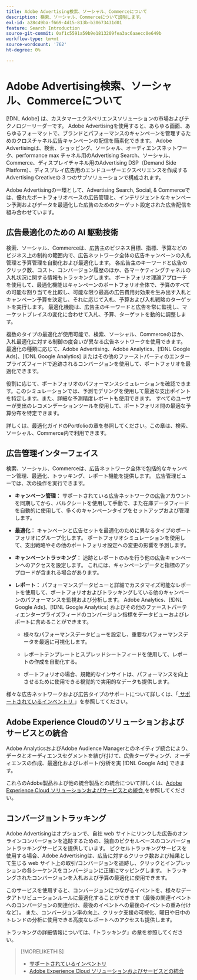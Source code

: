 ```yaml
---
title: Adobe Advertising検索、ソーシャル、Commerceについて
description: 検索、ソーシャル、Commerceについて説明します。
exl-id: a28c49ba-f669-4d15-813b-b30673431d01
feature: Search Introduction
source-git-commit: 0af1c5591a59b9e1813209fea3ac6aaecc0e649b
workflow-type: tm+mt
source-wordcount: '762'
ht-degree: 0%

---
```


# Adobe Advertising検索、ソーシャル、Commerceについて

[!DNL Adobe] は、カスタマーエクスペリエンスソリューションの市場およびテクノロジーリーダーです。 Adobe Advertisingを使用すると、あらゆる画面、あらゆるフォーマットで、ブランドとパフォーマンスのキャンペーンを管理するためのクロスチャネル広告キャンペーンの配信を簡素化できます。 Adobe Advertisingは、検索、ショッピング、ソーシャル、オーディエンスネットワーク、performance max チャネル用のAdvertising Search、ソーシャル、Commerce、ディスプレイチャネル用のAdvertising DSP（Demand Side Platform）、ディスプレイ広告用のエンドユーザーエクスペリエンスを作成するAdvertising Creativeの 3 つのサブソリューションで構成されます。

Adobe Advertisingの一環として、Advertising Search, Social, &amp; Commerceでは、優れたポートフォリオベースの広告管理と、インテリジェントなキャンペーン予測およびデータを最適化した広告のためのターゲット設定された広告配信を組み合わせています。

## 広告最適化のための AI 駆動技術

検索、ソーシャル、Commerceは、広告主のビジネス目標、指標、予算などのビジネス上の制約の範囲内で、広告ネットワーク全体の広告キャンペーンの入札管理と予算管理を自動化および最適化します。 各広告主のキーワードと広告のクリック数、コスト、コンバージョン履歴のほか、各マーケティングチャネルの入札状況に関する情報もトラッキングします。 ポートフォリオ理論アプローチを使用して、最適化機能はキャンペーンのポートフォリオ全体で、予算のすべての可能な割り当てを比較し、可能な限り最高の広告費用対効果を生み出す入札とキャンペーン予算を決定し、それに応じて入札、予算および入札戦略のターゲットを実行します。 最適化機能は、広告主のキーワードと広告を常に監視し、マーケットプレイスの変化に合わせて入札、予算、ターゲットを動的に調整します。

複数のタイプの最適化が使用可能で、検索、ソーシャル、Commerceのほか、入札最適化に対する制御の度合いが異なる広告ネットワークを使用できます。 最適化の種類に応じて、Adobe Advertising、Adobe Analytics、[!DNL Google Ads]、[!DNL Google Analytics] またはその他のファーストパーティのエンタープライズフィードで追跡されるコンバージョンを使用して、ポートフォリオを最適化できます。

役割に応じて、ポートフォリオのパフォーマンスシミュレーションを確認できます。このシミュレーションでは、予測モデリングを使用して最適な支出ポイントを特定します。また、詳細な予測精度レポートも使用できます。 すべてのユーザーが支出のレコメンデーションツールを使用して、ポートフォリオ間の最適な予算分布を特定できます。

詳しくは、最適化ガイドのPortfolioの章を参照してください。この章は、検索、ソーシャル、Commerce内で利用できます。

## 広告管理インターフェイス

検索、ソーシャル、Commerceは、広告ネットワーク全体で包括的なキャンペーン管理、最適化、トラッキング、レポート機能を提供します。 広告管理ビューでは、次の操作を実行できます。

* **キャンペーン管理：** サポートされている広告ネットワークの広告アカウントを同期してから、バルクシートを使用して手動で、また在庫データフィードを自動的に使用して、多くのキャンペーンタイプをセットアップおよび管理します。

* **最適化：** キャンペーンと広告セットを最適化のために異なるタイプのポートフォリオにグループ化します。 ポートフォリオシミュレーションを使用して、支出戦略やその他のポートフォリオ設定への変更の影響を予測します。

* **キャンペーントラッキング：** 追跡とレポートのみを行う他の広告キャンペーンへのアクセスを設定します。 これには、キャンペーンデータと指標のアップロードが含まれる場合があります。

* **レポート：** パフォーマンスデータビューと詳細でカスタマイズ可能なレポートを使用して、ポートフォリオおよびトラッキングしている他のキャンペーンのパフォーマンスを監視および分析します。 Adobe Analytics、[!DNL Google Ads]、[!DNL Google Analytics] およびその他のファーストパーティエンタープライズフィードのコンバージョン指標をデータビューおよびレポートに含めることができます。

   * 様々なパフォーマンスデータビューを設定し、重要なパフォーマンスデータを最適に可視化します。

   * レポートテンプレートとスプレッドシートフィードを使用して、レポートの作成を自動化する。

   * ポートフォリオの場合、規範的なインサイトは、パフォーマンスを向上させるために使用できる視覚的で実用的なデータも提供します。

様々な広告ネットワークおよび広告タイプのサポートについて詳しくは、「[ サポートされているインベントリ ](/help/search-social-commerce/introduction/supported-inventory.md)」を参照してください。

## Adobe Experience Cloudのソリューションおよびサービスとの統合

Adobe AnalyticsおよびAdobe Audience Managerとのネイティブ統合により、データとオーディエンスセグメントを結び付けて、広告ターゲティング、オーディエンスの作成、最適化およびレポート/分析を実 [!DNL Google Ads] できます。

これらのAdobe製品および他の統合製品との統合について詳しくは、[Adobe Experience Cloud ソリューションおよびサービスとの統合 ](/help/search-social-commerce/introduction/integrations.md) を参照してください。

## コンバージョントラッキング

Adobe Advertisingはオプションで、自社 web サイトにリンクした広告のオンラインコンバージョンを追跡するための、独自のピクセルベースのコンバージョントラッキングサービスを提供しています。 ピクセルトラッキングサービスを使用する場合、Adobe Advertisingは、広告に対するクリック数および結果として生じる web サイト上の取引/コンバージョンを追跡し、クリックとインプレッションの各シーケンスをコンバージョンに正確にマッピングします。 トラッキングされたコンバージョンを入札および予算の最適化に使用できます。

このサービスを使用すると、コンバージョンにつながるイベントを、様々なデータアトリビューションルールに最適化することができます（最後の関連イベントへのコンバージョンの関連付け、最後のイベントへの最後のイベントの重み付けなど）。 また、コンバージョン率の向上、クリック支援の可視化、曜日や日中のトレンドの分析に使用できる高度なレポートへのアクセスも提供します。

トラッキングの詳細情報については、「トラッキング」の章を参照してください。

>[!MORELIKETHIS]
>
>* [ サポートされているインベントリ ](supported-inventory.md)
>* [Adobe Experience Cloud ソリューションおよびサービスとの統合 ](integrations.md)
